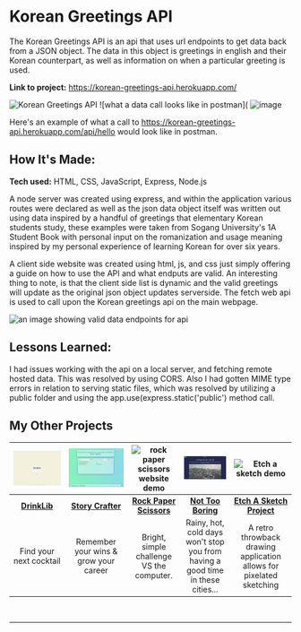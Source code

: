 # Korean Greetings API
The Korean Greetings API is an api that uses url endpoints to get data back from a JSON object. 
The data in this object is greetings in english and their Korean counterpart, as well as information on when a particular greeting is used.

**Link to project:** https://korean-greetings-api.herokuapp.com/

![Korean Greetings API](https://user-images.githubusercontent.com/106789729/201503185-05bc3322-9199-4301-9483-faccec8e046e.png)
![what a data call looks like in postman](
![image](https://user-images.githubusercontent.com/106789729/201503424-44651cce-1af5-4023-a4ed-4abcc00e0590.png)

Here's an example of what a call to https://korean-greetings-api.herokuapp.com/api/hello would look like in postman.

## How It's Made:

**Tech used:** HTML, CSS, JavaScript, Express, Node.js

A node server was created using express, and within the application various routes were declared as well as the json data object itself was written out using data inspired by a handful of greetings that elementary Korean students study, these examples were taken from Sogang University's 1A Student Book with personal input on the romanization and usage meaning inspired by my personal experience of learning Korean for over six years. 

A client side website was created using html, js, and css just simply offering a guide on how to use the API and what endputs are valid.
An interesting thing to note, is that the client side list is dynamic and the valid greetings will update as the original json object updates serverside. The fetch web api is used to call upon the Korean greetings api on the main webpage. 

![an image showing valid data endpoints for api](https://user-images.githubusercontent.com/106789729/201503443-ca93881b-15c1-4b08-9eae-1dbd10418359.png)



## Lessons Learned:

I had issues working with the api on a local server, and fetching remote hosted data. This was resolved by using CORS.
Also I had gotten MIME type errors in relation to serving static files, which was resolved by utilizing a public folder and using the app.use(express.static('public') method call.


## My Other Projects
| <img src="https://github.com/mac-kenzie-lee/drinkLib/blob/master/large-small-dlib.gif?raw=true" alt="small mobile gif of drink lib">  | <img src="https://github.com/mac-kenzie-lee/storyCrafter/blob/main/storyCrafterGif2.gif?raw=true" alt="Screenshot gif for story crafter"> | <img src="https://github.com/mac-kenzie-lee/rockPaperScissorsGame/blob/main/rps.gif?raw=true" alt="rock paper scissors website demo"> | <img src="https://github.com/mac-kenzie-lee/not-too-boring/blob/main/nottooboring.gif?raw=true" alt="Not Too Boring website demonstration"> | <img src="https://github.com/mac-kenzie-lee/etch-a-sketch-project/blob/main/etchasketch.gif?raw=true" alt="Etch a sketch demo"> |
| :---:   | :---:   | :---: | :---: | :---: |
| **[DrinkLib](https://github.com/mac-kenzie-lee/drinkLib)**  | **[Story Crafter](https://github.com/mac-kenzie-lee/storyCrafter)**  | **[Rock Paper Scissors](https://github.com/mac-kenzie-lee/rockPaperScissorsGame)** | **[Not Too Boring](https://github.com/mac-kenzie-lee/not-too-boring/)**  | **[Etch A Sketch Project](https://github.com/mac-kenzie-lee/etch-a-sketch-project)** |
|  Find your next cocktail | Remember your wins & grow your career | Bright, simple challenge VS the computer. | Rainy, hot, cold days won't stop you from having a good time in these cities... | A retro throwback drawing application allows for pixelated sketching |


<br>
<hr>
